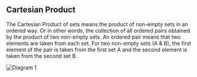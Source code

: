 ## Cartesian Product 
The Cartesian Product of sets means the product of non-empty sets in an ordered way. Or in other words, the collection of all ordered pairs obtained by the product of two non-empty sets. An ordered pair means that two elements are taken from each set. For two non-empty sets (A & B), the first element of the pair is taken from the first set A and the second element is taken from the second set B. 

![Diagram 1]()


